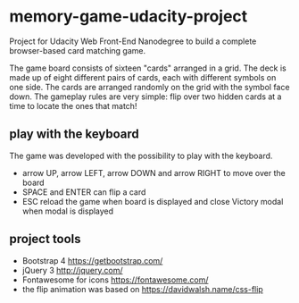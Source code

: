 # memory-game-udacity-project
Project for Udacity Web Front-End Nanodegree to build a complete browser-based card matching game.

The game board consists of sixteen "cards" arranged in a grid. The deck is made up of eight different pairs of cards, each with different symbols on one side. The cards are arranged randomly on the grid with the symbol face down. The gameplay rules are very simple: flip over two hidden cards at a time to locate the ones that match!

## play with the keyboard
The game was developed with the possibility to play with the keyboard. 
 * arrow UP, arrow LEFT, arrow DOWN and arrow RIGHT to move over the board
 * SPACE and ENTER can flip a card
 * ESC reload the game when board is displayed and close Victory modal when modal is displayed

## project tools
 * Bootstrap 4 https://getbootstrap.com/
 * jQuery 3 http://jquery.com/
 * Fontawesome for icons https://fontawesome.com/
 * the flip animation was based on https://davidwalsh.name/css-flip